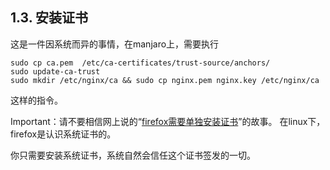 ## 1.3. 安装证书

这是一件因系统而异的事情，在manjaro上，需要执行

```
sudo cp ca.pem  /etc/ca-certificates/trust-source/anchors/
sudo update-ca-trust
sudo mkdir /etc/nginx/ca && sudo cp nginx.pem nginx.key /etc/nginx/ca
```

这样的指令。

Important：请不要相信网上说的“[firefox需要单独安装证书](https://steampp.net/faq#CommunityAccelerate "仅限linux")”的故事。
在linux下，firefox是认识系统证书的。

你只需要安装系统证书，系统自然会信任这个证书签发的一切。


